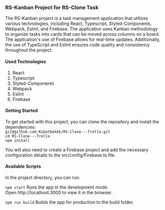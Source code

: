 ### RS-Kanban Project for RS-Clone Task
The RS-Kanban project is a task management application that utilizes various technologies, including React, Typescript, Styled-Components, Webpack, Eslint, and Firebase. The application uses Kanban methodology to organize tasks into cards that can be moved across columns on a board.
The application's use of Firebase allows for real-time updates.
Additionally, the use of TypeScript and Eslint ensures code quality and consistency throughout the project.

#### Used Technologies

1. React
2. Typescript
3. Styled-Components
4. Webpack
5. Eslint
6. Firebase

#### Getting Started
To get started with this project, you can clone the repository and install the dependencies:<br />
`git@github.com:Kubatbekkk/RS-Clone---Trello.git`<br />
`cd RS-Clone---Trello`<br />
`npm install`

You will also need to create a Firebase project and add the necessary configuration details to the src/config/Firebase.ts file.

#### Available Scripts

In the project directory, you can run:

`npm start`
Runs the app in the development mode.<br />
Open http://localhost:3000 to view it in the browser.

`npm run build`
Builds the app for production to the build folder.

